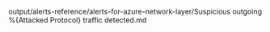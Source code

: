 output/alerts-reference/alerts-for-azure-network-layer/Suspicious outgoing %{Attacked Protocol} traffic detected.md